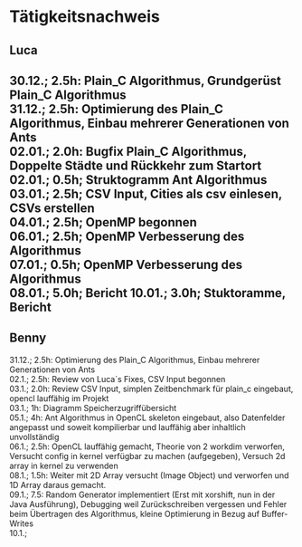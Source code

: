 # Tätigkeitsnachweis

## Luca

30.12.; 2.5h: Plain_C Algorithmus, Grundgerüst Plain_C Algorithmus\
31.12.; 2.5h: Optimierung des Plain_C Algorithmus, Einbau mehrerer Generationen von Ants\
02.01.; 2.0h: Bugfix Plain_C Algorithmus, Doppelte Städte und Rückkehr zum Startort\
02.01.; 0.5h; Struktogramm Ant Algorithmus\
03.01.; 2.5h; CSV Input, Cities als csv einlesen, CSVs erstellen\
04.01.; 2.5h; OpenMP begonnen \
06.01.; 2.5h; OpenMP Verbesserung des Algorithmus\
07.01.; 0.5h; OpenMP Verbesserung des Algorithmus\
08.01.; 5.0h; Bericht
10.01.; 3.0h; Stuktoramme, Bericht
---
## Benny

31.12.; 2.5h: Optimierung des Plain_C Algorithmus, Einbau mehrerer Generationen von Ants  
02.1.; 2.5h: Review von Luca´s Fixes, CSV Input begonnen  
03.1.; 2.0h: Review CSV Input, simplen Zeitbenchmark für plain_c eingebaut, opencl lauffähig im Projekt  
03.1.; 1h: Diagramm Speicherzugriffübersicht  
05.1.; 4h: Ant Algorithmus in OpenCL skeleton eingebaut, also Datenfelder angepasst und soweit kompilierbar und lauffähig aber inhaltlich unvollständig  
06.1.; 2.5h: OpenCL lauffähig gemacht, Theorie von 2 workdim verworfen, Versucht config in kernel verfügbar zu machen (aufgegeben), Versuch 2d array in kernel zu verwenden  
08.1.; 1.5h: Weiter mit 2D Array versucht (Image Object) und verworfen und 1D Array daraus gemacht.  
09.1.; 7.5: Random Generator implementiert (Erst mit xorshift, nun in der Java Ausführung), Debugging weil Zurückschreiben vergessen und Fehler beim Übertragen des Algorithmus, kleine Optimierung in Bezug auf Buffer-Writes  
10.1.; 